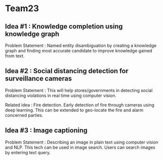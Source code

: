 # Team23

## Idea #1 : Knowledge completion using knowledge graph
Problem Statement : Named entity disambiguation by creating a knowledge graph and finding most accurate candidate to improve knowledge gained from text.

## Idea #2 : Social distancing detection for surveillance cameras
Problem Statement : This will help stores/governments in detecting social distancing violations in real time using computer vision.

Related idea : Fire detection. Early detection of fire through cameras using deep learning. This can be extended to geo-locate the fire and alarm concerned parties.

## Idea #3 : Image captioning
Problem Statement : Describing an image in plain text using computer vision and NLP. This tech can be used in image search. Users can search images by entering text query.